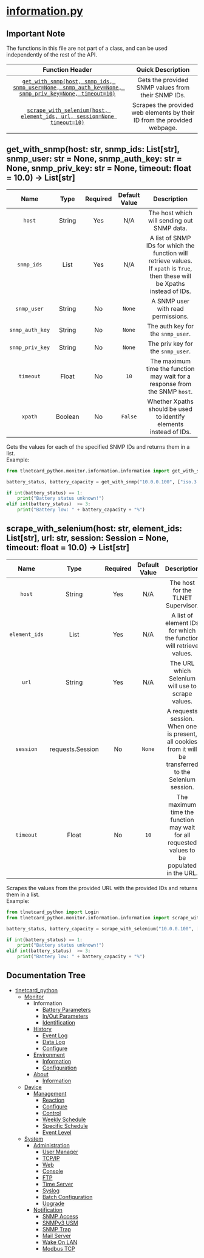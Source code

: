 # [information.py](information.py)

## Important Note

The functions in this file are not part of a class, and can be used independently of the rest of the API.

|                                                                                                                   Function Header                                                                                                                   |                            Quick Description                             |
|:---------------------------------------------------------------------------------------------------------------------------------------------------------------------------------------------------------------------------------------------------:|:------------------------------------------------------------------------:|
| [``get_with_snmp(host, snmp_ids, snmp_user=None, snmp_auth_key=None, snmp_priv_key=None, timeout=10)``](#get_with_snmphost-str-snmp_ids-liststr-snmp_user-str--none-snmp_auth_key-str--none-snmp_priv_key-str--none-timeout-float--100---liststr) |            Gets the provided SNMP values from their SNMP IDs.            |
|                             [``scrape_with_selenium(host, element_ids, url, session=None timeout=10)``](#scrape_with_seleniumhost-str-element_ids-liststr-url-str-session-session--none-timeout-float--100---liststr)                             | Scrapes the provided web elements by their ID from the provided webpage. |

## get_with_snmp(host: str, snmp_ids: List[str], snmp_user: str = None, snmp_auth_key: str = None, snmp_priv_key: str = None, timeout: float = 10.0) -> List[str]

|       Name        |  Type   | Required | Default Value |                                                             Description                                                             |
|:-----------------:|:-------:|:--------:|:-------------:|:-----------------------------------------------------------------------------------------------------------------------------------:|
|     ``host``      | String  |   Yes    |      N/A      |                                             The host which will sending out SNMP data.                                              |
|   ``snmp_ids``    |  List   |   Yes    |      N/A      | A list of SNMP IDs for which the function will retrieve values. If ``xpath`` is ``True``, then these will be Xpaths instead of IDs. |
|   ``snmp_user``   | String  |    No    |   ``None``    |                                                 A SNMP user with read permissions.                                                  |
| ``snmp_auth_key`` | String  |    No    |   ``None``    |                                                 The auth key for the ``snmp_user``.                                                 |
| ``snmp_priv_key`` | String  |    No    |   ``None``    |                                                 The priv key for the ``snmp_user``.                                                 |
|    ``timeout``    |  Float  |    No    |    ``10``     |                            The maximum time the function may wait for a response from the SNMP ``host``.                            |
|     ``xpath``     | Boolean |    No    |   ``False``   |                                 Whether Xpaths should be used to identify elements instead of IDs.                                  |

Gets the values for each of the specified SNMP IDs and returns them in a list.  
Example:

```python
from tlnetcard_python.monitor.information.information import get_with_snmp

battery_status, battery_capacity = get_with_snmp("10.0.0.100", ["iso.3.6.1.2.1.33.1.2.1", "iso.3.6.1.2.1.33.1.2.4"], "sample_snmp_read_user", "sample_auth_key", "sample_priv_key")

if int(battery_status) == 1:
    print("Battery status unknown!")
elif int(battery_status)  >= 3:
    print("Battery low: " + battery_capacity + "%")
```

## scrape_with_selenium(host: str, element_ids: List[str], url: str, session: Session = None, timeout: float = 10.0) -> List[str]

|       Name        |       Type       | Required | Default Value |                                                Description                                                |
|:-----------------:|:----------------:|:--------:|:-------------:|:---------------------------------------------------------------------------------------------------------:|
|    ``host``     |      String      |   Yes    |      N/A      |                                    The host for the TLNET Supervisor.                                     |
| ``element_ids`` |       List       |   Yes    |      N/A      |                    A list of element IDs for which the function will retrieve values.                     |
|     ``url``     |      String      |   Yes    |      N/A      |                             The URL which Selenium will use to scrape values.                             |
|   ``session``   | requests.Session |    No    |  ``None``   | A requests session. When one is present, all cookies from it will be transferred to the Selenium session. |
|   ``timeout``   |      Float       |    No    |   ``10``    |        The maximum time the function may wait for all requested values to be populated in the URL.        |

Scrapes the values from the provided URL with the provided IDs and returns them in a list.  
Example:

```python
from tlnetcard_python import Login
from tlnetcard_python.monitor.information.information import scrape_with_selenium

battery_status, battery_capacity = scrape_with_selenium("10.0.0.100", ["UPS_BATTSTS", "UPS_BATTLEVEL"], "https://10.0.0.100//en/ups/info_battery.asp", Login("sample_username", "sample_password", "10.0.0.100", reject_invalid_certs=False).get_session())

if int(battery_status) == 1:
    print("Battery status unknown!")
elif int(battery_status)  >= 3:
    print("Battery low: " + battery_capacity + "%")
```

## Documentation Tree

* [tlnetcard_python](/tlnetcard_python)
  * [Monitor](/tlnetcard_python/monitor)
    * Information
      * [Battery Parameters](/tlnetcard_python/monitor/information/battery_parameters)
      * [In/Out Parameters](/tlnetcard_python/monitor/information/in_out_parameters)
      * [Identification](/tlnetcard_python/monitor/information/identification)
    * [History](/tlnetcard_python/monitor/history)
      * [Event Log](/tlnetcard_python/monitor/history/event_log)
      * [Data Log](/tlnetcard_python/monitor/history/data_log)
      * [Configure](/tlnetcard_python/monitor/history/configure)
    * [Environment](/tlnetcard_python/monitor/environment)
      * [Information](/tlnetcard_python/monitor/environment/information)
      * [Configuration](/tlnetcard_python/monitor/environment/configuration)
    * [About](/tlnetcard_python/monitor/about)
      * [Information](/tlnetcard_python/monitor/about/information)
  * [Device](/tlnetcard_python/device)
    * [Management](/tlnetcard_python/device/management)
      * [Reaction](/tlnetcard_python/device/management/reaction)
      * [Configure](/tlnetcard_python/device/management/configure)
      * [Control](/tlnetcard_python/device/management/control)
      * [Weekly Schedule](/tlnetcard_python/device/management/weekly_schedule)
      * [Specific Schedule](/tlnetcard_python/device/management/specific_schedule)
      * [Event Level](/tlnetcard_python/device/management/event_level)
  * [System](/tlnetcard_python/system)
    * [Administration](/tlnetcard_python/system/administration)
      * [User Manager](/tlnetcard_python/system/administration/user_manager)
      * [TCP/IP](/tlnetcard_python/system/administration/tcp_ip)
      * [Web](/tlnetcard_python/system/administration/web)
      * [Console](/tlnetcard_python/system/administration/console)
      * [FTP](/tlnetcard_python/system/administration/ftp)
      * [Time Server](/tlnetcard_python/system/administration/time_server)
      * [Syslog](/tlnetcard_python/system/administration/syslog)
      * [Batch Configuration](/tlnetcard_python/system/administration/batch_configuration)
      * [Upgrade](/tlnetcard_python/system/administration/upgrade)
    * [Notification](/tlnetcard_python/system/notification)
      * [SNMP Access](/tlnetcard_python/system/notification/snmp_access)
      * [SNMPv3 USM](/tlnetcard_python/system/notification/snmpv3_usm)
      * [SNMP Trap](/tlnetcard_python/system/notification/snmp_trap)
      * [Mail Server](/tlnetcard_python/system/notification/mail_server)
      * [Wake On LAN](/tlnetcard_python/system/notification/wake_on_lan)
      * [Modbus TCP](/tlnetcard_python/system/notification/modbus_tcp)
